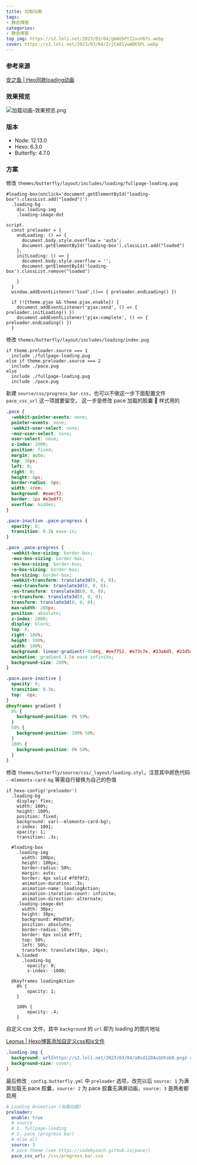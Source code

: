 ```yaml
---
title: 加载动画
tags:
- 静态博客
categories:
- 静态博客
top_img: https://s2.loli.net/2023/03/04/gWAO5PtI2xuV6fs.webp
cover: https://s2.loli.net/2023/03/04/ZrjCm81ywWDK5PL.webp
---
```


### 参考来源

[安之鱼 | Heo同款loading动画](https://anzhiy.cn/posts/52d8.html)

### 效果预览

![加载动画-效果预览.png](https://s2.loli.net/2023/03/04/QLpo91wnT3lXOCt.png)

### 版本
- Node: 12.13.0
- Hexo: 6.3.0
- Butterfly: 4.7.0

### 方案

修改 `themes/butterfly/layout/includes/loading/fullpage-loading.pug`

```text
#loading-box(onclick='document.getElementById("loading-box").classList.add("loaded")')
  .loading-bg
    div.loading-img
    .loading-image-dot

script.
  const preloader = {
    endLoading: () => {
      document.body.style.overflow = 'auto';
      document.getElementById('loading-box').classList.add("loaded")
    },
    initLoading: () => {
      document.body.style.overflow = '';
      document.getElementById('loading-box').classList.remove("loaded")

    }
  }
  window.addEventListener('load',()=> { preloader.endLoading() })

  if (!{theme.pjax && theme.pjax.enable}) {
    document.addEventListener('pjax:send', () => { preloader.initLoading() })
    document.addEventListener('pjax:complete', () => { preloader.endLoading() })
  }
```

修改 `themes/butterfly/layout/includes/loading/index.pug`

```text
if theme.preloader.source === 1
  include ./fullpage-loading.pug
else if theme.preloader.source === 2
  include ./pace.pug
else
  include ./fullpage-loading.pug
  include ./pace.pug
```

新建 `source/css/progress_bar.css`，也可以不做这一步下面配置文件 `pace_css_url` 这一项就要留空， 这一步是修改 pace 加载的胶囊 💊 样式用的

```css
.pace {
  -webkit-pointer-events: none;
  pointer-events: none;
  -webkit-user-select: none;
  -moz-user-select: none;
  user-select: none;
  z-index: 2000;
  position: fixed;
  margin: auto;
  top: 10px;
  left: 0;
  right: 0;
  height: 8px;
  border-radius: 8px;
  width: 4rem;
  background: #eaecf2;
  border: 1px #e3e8f7;
  overflow: hidden;
}

.pace-inactive .pace-progress {
  opacity: 0;
  transition: 0.3s ease-in;
}

.pace .pace-progress {
  -webkit-box-sizing: border-box;
  -moz-box-sizing: border-box;
  -ms-box-sizing: border-box;
  -o-box-sizing: border-box;
  box-sizing: border-box;
  -webkit-transform: translate3d(0, 0, 0);
  -moz-transform: translate3d(0, 0, 0);
  -ms-transform: translate3d(0, 0, 0);
  -o-transform: translate3d(0, 0, 0);
  transform: translate3d(0, 0, 0);
  max-width: 200px;
  position: absolute;
  z-index: 2000;
  display: block;
  top: 0;
  right: 100%;
  height: 100%;
  width: 100%;
  background: linear-gradient(-45deg, #ee7752, #e73c7e, #23a6d5, #23d5ab);
  animation: gradient 1.5s ease infinite;
  background-size: 200%;
}

.pace.pace-inactive {
  opacity: 0;
  transition: 0.3s;
  top: -8px;
}
@keyframes gradient {
  0% {
    background-position: 0% 50%;
  }
  50% {
    background-position: 100% 50%;
  }
  100% {
    background-position: 0% 50%;
  }
}
```

修改 `themes/butterfly/source/css/_layout/loading.styl`，注意其中颜色代码 `--mlemontx-card-bg` 等需自行替换为自己的色值

```styl
if hexo-config('preloader')
  .loading-bg
    display: flex;
    width: 100%;
    height: 100%;
    position: fixed;
    background: var(--mlemontx-card-bg);
    z-index: 1001;
    opacity: 1;
    transition: .3s;

  #loading-box
    .loading-img
      width: 100px;
      height: 100px;
      border-radius: 50%;
      margin: auto;
      border: 4px solid #f0f0f2;
      animation-duration: .3s;
      animation-name: loadingAction;
      animation-iteration-count: infinite;
      animation-direction: alternate;
    .loading-image-dot
      width: 30px;
      height: 30px;
      background: #6bdf8f;
      position: absolute;
      border-radius: 50%;
      border: 6px solid #fff;
      top: 50%;
      left: 50%;
      transform: translate(18px, 24px);
    &.loaded
      .loading-bg
        opacity: 0;
        z-index: -1000;

  @keyframes loadingAction
    0% {
        opacity: 1;
    }

    100% {
        opacity: .4;
    }
```

自定义 css 文件，其中 `background` 的 `url` 即为 loading 的图片地址

[Leonus | Hexo博客添加自定义css和js文件](https://blog.leonus.cn/2022/custom.html)

```css
.loading-img {
  background: url(https://s2.loli.net/2023/03/04/aBsd12DAvGUtob9.png) no-repeat center center;
  background-size: cover;
}
```
最后修改 `_config.butterfly.yml` 中 `preloader` 选项，改完以后 `source: 1` 为满屏加载无 pace 胶囊，`source: 2` 为 pace 胶囊无满屏动画，`source: 3` 是两者都启用

```yml
# Loading Animation (加载动画)
preloader:
  enable: true
  # source
  # 1. fullpage-loading
  # 2. pace (progress bar)
  # else all
  source: 3
  # pace theme (see https://codebyzach.github.io/pace/)
  pace_css_url: /css/progress_bar.css
```